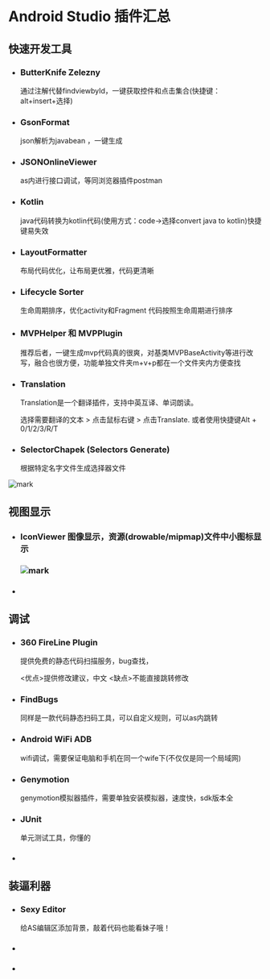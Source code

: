 # Android Studio 插件汇总

## 快速开发工具

- ### ButterKnife Zelezny  

  通过注解代替findviewbyId，一键获取控件和点击集合(快捷键：alt+insert+选择)

- ### GsonFormat

  json解析为javabean ，一键生成

- ### JSONOnlineViewer

  as内进行接口调试，等同浏览器插件postman

- ### Kotlin

  java代码转换为kotlin代码(使用方式：code→选择convert java to kotlin)快捷键易失效

- ### LayoutFormatter

  布局代码优化，让布局更优雅，代码更清晰

- ### Lifecycle Sorter

  生命周期排序，优化activity和Fragment 代码按照生命周期进行排序

- ### MVPHelper   和  MVPPlugin 

  推荐后者，一键生成mvp代码真的很爽，对基类MVPBaseActivity等进行改写，融合也很方便，功能单独文件夹m+v+p都在一个文件夹内方便查找

- ### Translation

   Translation是一个翻译插件，支持中英互译、单词朗读。

  选择需要翻译的文本 > 点击鼠标右键 > 点击Translate.
  或者使用快捷键Alt + 0/1/2/3/R/T


- ### SelectorChapek  (Selectors Generate) 

  根据特定名字文件生成选择器文件

![mark](http://ovddupnnd.bkt.clouddn.com/t/170829/bK4jkHgd3H.png?imageslim)

### 

## 视图显示

- ### IconViewer 图像显示，资源(drowable/mipmap)文件中小图标显示

  ### ![mark](http://ovddupnnd.bkt.clouddn.com/t/170829/iichDhbkLJ.png?imageslim)

- ### 

## 调试

- ### 360 FireLine Plugin 

  提供免费的静态代码扫描服务，bug查找，

  <优点>提供修改建议，中文  <缺点>不能直接跳转修改

- ### FindBugs  

  同样是一款代码静态扫码工具，可以自定义规则，可以as内跳转

- ### Android WiFi ADB 

  wifi调试，需要保证电脑和手机在同一个wife下(不仅仅是同一个局域网)

- ### Genymotion 

  genymotion模拟器插件，需要单独安装模拟器，速度快，sdk版本全

- ### JUnit 

  单元测试工具，你懂的

- ### 

## 装逼利器

- ### Sexy Editor 

  给AS编辑区添加背景，敲着代码也能看妹子哦！

- ### 


- ​
